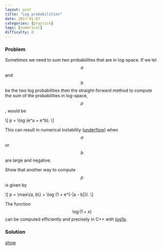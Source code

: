 ```yaml
---
layout: post
title: "Log probabilities"
date: 2017-01-07
categories: [practice]
tags: [numerical]
difficulty: 0
---
```


### Problem ###

Sometimes we need to sum two probabilities that are in log-space. If we let
$$a$$ and $$b$$ be the two log probabilities then the straight-forward method
to compute the sum of the probabilities in log-space, $$p$$, would be 

\\[ p = \log (e^a + e^b). \\]

This can result in numerical instability ([underflow]) when $$a$$ or $$b$$ are
large and negative.

Show that another way to compute $$p$$ is given by

\\[ p = \max\\{a, b\\} + \log (1 + e^{-\|a - b\|}). \\]

The function $$\log(1 + x)$$ can be computed efficiently and precisely in 
C++ with [log1p].

### Solution ###
<a id='answer-toggle' href="#" onclick="toggleDiv()">show</a>

<div id="answer-block" style="display:none;" markdown="1">
First we show that $$p = a + \log(1 + e^{b-a})$$. 
\begin{align}
\log (e^a + e^b) &= \log (e^a (1 + e^{b-a})) \\\
&= a + \log(1 + e^{b-a}).
\end{align}
Symetrically we also have $$p = b + \log(1 + e^{a - b})$$. Now observe that
$$-|b - a| = min\{a, b\} - \max\{a, b\}$$. Thus we have
\begin{align}
p = \max\\{a, b\\} + \log(1 + e^{-|a - b|}).
\end{align}
</div>

[underflow]: https://en.wikipedia.org/wiki/Arithmetic_underflow
[log1p]: http://en.cppreference.com/w/cpp/numeric/math/log1p
